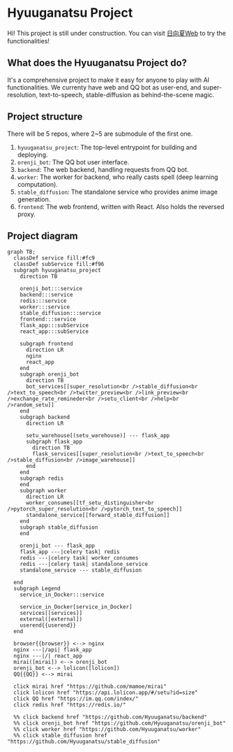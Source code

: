 # Hyuuganatsu Project
Hi! This project is still under construction. You can visit [日向夏Web](https://orenji.uk) to try the functionalities!

## What does the Hyuuganatsu Project do?
It's a comprehensive project to make it easy for anyone to play with AI functionalities. We currenty have web and QQ bot as user-end, and super-resolution, text-to-speech, stable-diffusion as behind-the-scene magic.

## Project structure
There will be 5 repos, where 2~5 are submodule of the first one.

1. `hyuuganatsu_project`: The top-level entrypoint for building and deploying.
2. `orenji_bot`: The QQ bot user interface.
3. `backend`: The web backend, handling requests from QQ bot.
4. `worker`: The worker for backend, who really casts spell (deep learning computation).
5. `stable_diffusion`: The standalone service who provides anime image generation.
6. `frontend`: The web frontend, written with React. Also holds the reversed proxy.

## Project diagram
```mermaid
graph TB;
  classDef service fill:#fc9
  classDef subService fill:#f96
  subgraph hyuuganatsu_project
    direction TB

    orenji_bot:::service
    backend:::service
    redis:::service
    worker:::service
    stable_diffusion:::service
    frontend:::service
    flask_app:::subService
    react_app:::subService
    
    subgraph frontend
      direction LR
      nginx
      react_app
    end
    subgraph orenji_bot
      direction TB
      bot_services[[super_resolution<br />stable_diffusion<br />text_to_speech<br />twitter_preview<br />link_preview<br />exchange_rate_remineder<br />setu_client<br />help<br />random_setu]]
    end
    subgraph backend
      direction LR
      
      setu_warehouse[(setu_warehouse)] --- flask_app
      subgraph flask_app
        direction TB
        flask_services[[super_resolution<br />text_to_speech<br />stable_diffusion<br />image_warehouse]]
      end
    end
    subgraph redis
    end
    subgraph worker
      direction LR
      worker_consumes[[tf_setu_distinguisher<br />pytorch_super_resolution<br />pytorch_text_to_speech]]
      standalone_service[[forward_stable_diffusion]]
    end
    subgraph stable_diffusion
    end

    orenji_bot --- flask_app
    flask_app ---|celery task| redis
    redis ---|celery task| worker_consumes
    redis ---|celery task| standalone_service
    standalone_service --- stable_diffusion

  end
  subgraph Legend
    service_in_Docker:::service
    
    service_in_Docker[service_in_Docker]
    services[[services]]
    external([external])
    userend{{userend}}
  end
    
  browser{{browser}} <--> nginx
  nginx ---|/api| flask_app
  nginx ---|/| react_app
  mirai([mirai]) <--> orenji_bot
  orenji_bot <--> lolicon([lolicon])
  QQ{{QQ}} <--> mirai

  click mirai href "https://github.com/mamoe/mirai"
  click lolicon href "https://api.lolicon.app/#/setu?id=size"
  click QQ href "https://im.qq.com/index/"
  click redis href "https://redis.io/"

  %% click backend href "https://github.com/Hyuuganatsu/backend"
  %% click orenji_bot href "https://github.com/Hyuuganatsu/orenji_bot"
  %% click worker href "https://github.com/Hyuuganatsu/worker"
  %% click stable_diffusion href "https://github.com/Hyuuganatsu/stable_diffusion"

```

<!--

**Here are some ideas to get you started:**

🙋‍♀️ A short introduction - what is your organization all about?
🌈 Contribution guidelines - how can the community get involved?
👩‍💻 Useful resources - where can the community find your docs? Is there anything else the community should know?
🍿 Fun facts - what does your team eat for breakfast?
🧙 Remember, you can do mighty things with the power of [Markdown](https://docs.github.com/github/writing-on-github/getting-started-with-writing-and-formatting-on-github/basic-writing-and-formatting-syntax)
-->
